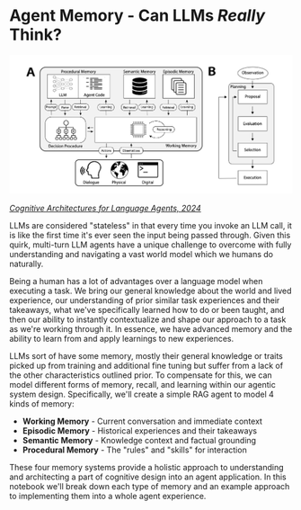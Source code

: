 # Agent Memory - Can LLMs *Really* Think?

<img src="./media/memory.png" width=600>

*[Cognitive Architectures for Language Agents, 2024](https://arxiv.org/pdf/2309.02427)*

LLMs are considered "stateless" in that every time you invoke an LLM call, it is like the first time it's ever seen the input being passed through. Given this quirk, multi-turn LLM agents have a unique challenge to overcome with fully understanding and navigating a vast world model which we humans do naturally.

Being a human has a lot of advantages over a language model when executing a task. We bring our general knowledge about the world and lived experience, our understanding of prior similar task experiences and their takeaways, what we've specifically learned how to do or been taught, and then our ability to instantly contextualize and shape our approach to a task as we're working through it. In essence, we have advanced memory and the ability to learn from and apply learnings to new experiences. 

LLMs sort of have some memory, mostly their general knowledge or traits picked up from training and additional fine tuning but suffer from a lack of the other characteristics outlined prior. To compensate for this, we can model different forms of memory, recall, and learning within our agentic system design. Specifically, we'll create a simple RAG agent to model 4 kinds of memory:

- **Working Memory** - Current conversation and immediate context
- **Episodic Memory** - Historical experiences and their takeaways
- **Semantic Memory** - Knowledge context and factual grounding
- **Procedural Memory** - The "rules" and "skills" for interaction

These four memory systems provide a holistic approach to understanding and architecting a part of cognitive design into an agent application. In this notebook we'll break down each type of memory and an example approach to implementing them into a whole agent experience.
